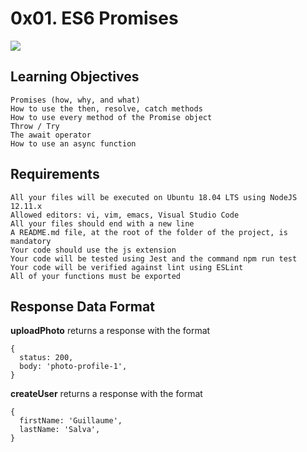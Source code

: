 # 0x01. ES6 Promises

![](https://s3.amazonaws.com/alx-intranet.hbtn.io/uploads/medias/2019/12/75862d67ca51a042003c.jpeg?X-Amz-Algorithm=AWS4-HMAC-SHA256&X-Amz-Credential=AKIARDDGGGOUSBVO6H7D%2F20230826%2Fus-east-1%2Fs3%2Faws4_request&X-Amz-Date=20230826T215610Z&X-Amz-Expires=86400&X-Amz-SignedHeaders=host&X-Amz-Signature=a59a0d559260ed94ac498a331b3d921692641610cd1795713fa5feb21e100c79)

## Learning Objectives

    Promises (how, why, and what)
    How to use the then, resolve, catch methods
    How to use every method of the Promise object
    Throw / Try
    The await operator
    How to use an async function


## Requirements

    All your files will be executed on Ubuntu 18.04 LTS using NodeJS 12.11.x
    Allowed editors: vi, vim, emacs, Visual Studio Code
    All your files should end with a new line
    A README.md file, at the root of the folder of the project, is mandatory
    Your code should use the js extension
    Your code will be tested using Jest and the command npm run test
    Your code will be verified against lint using ESLint
    All of your functions must be exported


## Response Data Format

**uploadPhoto** returns a response with the format
```
{
  status: 200,
  body: 'photo-profile-1',
}
```

**createUser** returns a response with the format
```
{
  firstName: 'Guillaume',
  lastName: 'Salva',
}
```
